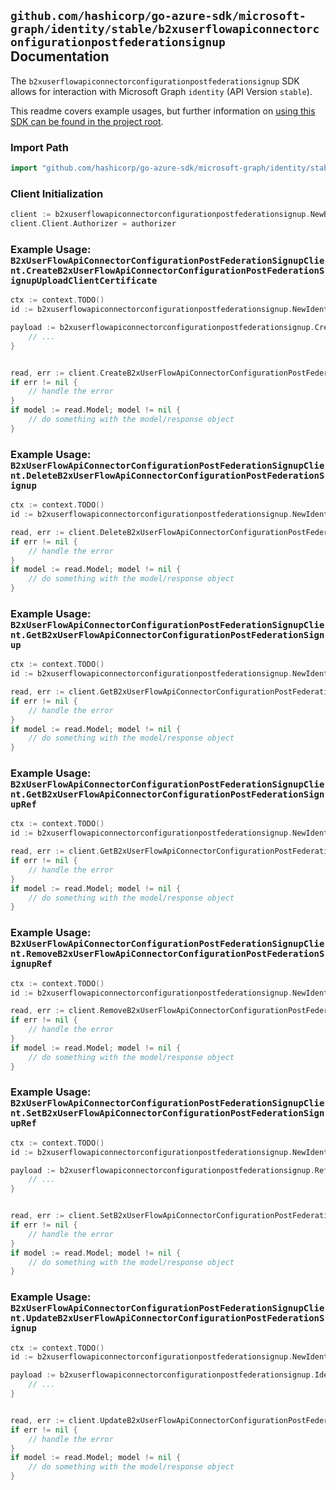 
## `github.com/hashicorp/go-azure-sdk/microsoft-graph/identity/stable/b2xuserflowapiconnectorconfigurationpostfederationsignup` Documentation

The `b2xuserflowapiconnectorconfigurationpostfederationsignup` SDK allows for interaction with Microsoft Graph `identity` (API Version `stable`).

This readme covers example usages, but further information on [using this SDK can be found in the project root](https://github.com/hashicorp/go-azure-sdk/tree/main/docs).

### Import Path

```go
import "github.com/hashicorp/go-azure-sdk/microsoft-graph/identity/stable/b2xuserflowapiconnectorconfigurationpostfederationsignup"
```


### Client Initialization

```go
client := b2xuserflowapiconnectorconfigurationpostfederationsignup.NewB2xUserFlowApiConnectorConfigurationPostFederationSignupClientWithBaseURI("https://graph.microsoft.com")
client.Client.Authorizer = authorizer
```


### Example Usage: `B2xUserFlowApiConnectorConfigurationPostFederationSignupClient.CreateB2xUserFlowApiConnectorConfigurationPostFederationSignupUploadClientCertificate`

```go
ctx := context.TODO()
id := b2xuserflowapiconnectorconfigurationpostfederationsignup.NewIdentityB2xUserFlowID("b2xIdentityUserFlowId")

payload := b2xuserflowapiconnectorconfigurationpostfederationsignup.CreateB2xUserFlowApiConnectorConfigurationPostFederationSignupUploadClientCertificateRequest{
	// ...
}


read, err := client.CreateB2xUserFlowApiConnectorConfigurationPostFederationSignupUploadClientCertificate(ctx, id, payload, b2xuserflowapiconnectorconfigurationpostfederationsignup.DefaultCreateB2xUserFlowApiConnectorConfigurationPostFederationSignupUploadClientCertificateOperationOptions())
if err != nil {
	// handle the error
}
if model := read.Model; model != nil {
	// do something with the model/response object
}
```


### Example Usage: `B2xUserFlowApiConnectorConfigurationPostFederationSignupClient.DeleteB2xUserFlowApiConnectorConfigurationPostFederationSignup`

```go
ctx := context.TODO()
id := b2xuserflowapiconnectorconfigurationpostfederationsignup.NewIdentityB2xUserFlowID("b2xIdentityUserFlowId")

read, err := client.DeleteB2xUserFlowApiConnectorConfigurationPostFederationSignup(ctx, id, b2xuserflowapiconnectorconfigurationpostfederationsignup.DefaultDeleteB2xUserFlowApiConnectorConfigurationPostFederationSignupOperationOptions())
if err != nil {
	// handle the error
}
if model := read.Model; model != nil {
	// do something with the model/response object
}
```


### Example Usage: `B2xUserFlowApiConnectorConfigurationPostFederationSignupClient.GetB2xUserFlowApiConnectorConfigurationPostFederationSignup`

```go
ctx := context.TODO()
id := b2xuserflowapiconnectorconfigurationpostfederationsignup.NewIdentityB2xUserFlowID("b2xIdentityUserFlowId")

read, err := client.GetB2xUserFlowApiConnectorConfigurationPostFederationSignup(ctx, id, b2xuserflowapiconnectorconfigurationpostfederationsignup.DefaultGetB2xUserFlowApiConnectorConfigurationPostFederationSignupOperationOptions())
if err != nil {
	// handle the error
}
if model := read.Model; model != nil {
	// do something with the model/response object
}
```


### Example Usage: `B2xUserFlowApiConnectorConfigurationPostFederationSignupClient.GetB2xUserFlowApiConnectorConfigurationPostFederationSignupRef`

```go
ctx := context.TODO()
id := b2xuserflowapiconnectorconfigurationpostfederationsignup.NewIdentityB2xUserFlowID("b2xIdentityUserFlowId")

read, err := client.GetB2xUserFlowApiConnectorConfigurationPostFederationSignupRef(ctx, id, b2xuserflowapiconnectorconfigurationpostfederationsignup.DefaultGetB2xUserFlowApiConnectorConfigurationPostFederationSignupRefOperationOptions())
if err != nil {
	// handle the error
}
if model := read.Model; model != nil {
	// do something with the model/response object
}
```


### Example Usage: `B2xUserFlowApiConnectorConfigurationPostFederationSignupClient.RemoveB2xUserFlowApiConnectorConfigurationPostFederationSignupRef`

```go
ctx := context.TODO()
id := b2xuserflowapiconnectorconfigurationpostfederationsignup.NewIdentityB2xUserFlowID("b2xIdentityUserFlowId")

read, err := client.RemoveB2xUserFlowApiConnectorConfigurationPostFederationSignupRef(ctx, id, b2xuserflowapiconnectorconfigurationpostfederationsignup.DefaultRemoveB2xUserFlowApiConnectorConfigurationPostFederationSignupRefOperationOptions())
if err != nil {
	// handle the error
}
if model := read.Model; model != nil {
	// do something with the model/response object
}
```


### Example Usage: `B2xUserFlowApiConnectorConfigurationPostFederationSignupClient.SetB2xUserFlowApiConnectorConfigurationPostFederationSignupRef`

```go
ctx := context.TODO()
id := b2xuserflowapiconnectorconfigurationpostfederationsignup.NewIdentityB2xUserFlowID("b2xIdentityUserFlowId")

payload := b2xuserflowapiconnectorconfigurationpostfederationsignup.ReferenceUpdate{
	// ...
}


read, err := client.SetB2xUserFlowApiConnectorConfigurationPostFederationSignupRef(ctx, id, payload, b2xuserflowapiconnectorconfigurationpostfederationsignup.DefaultSetB2xUserFlowApiConnectorConfigurationPostFederationSignupRefOperationOptions())
if err != nil {
	// handle the error
}
if model := read.Model; model != nil {
	// do something with the model/response object
}
```


### Example Usage: `B2xUserFlowApiConnectorConfigurationPostFederationSignupClient.UpdateB2xUserFlowApiConnectorConfigurationPostFederationSignup`

```go
ctx := context.TODO()
id := b2xuserflowapiconnectorconfigurationpostfederationsignup.NewIdentityB2xUserFlowID("b2xIdentityUserFlowId")

payload := b2xuserflowapiconnectorconfigurationpostfederationsignup.IdentityApiConnector{
	// ...
}


read, err := client.UpdateB2xUserFlowApiConnectorConfigurationPostFederationSignup(ctx, id, payload, b2xuserflowapiconnectorconfigurationpostfederationsignup.DefaultUpdateB2xUserFlowApiConnectorConfigurationPostFederationSignupOperationOptions())
if err != nil {
	// handle the error
}
if model := read.Model; model != nil {
	// do something with the model/response object
}
```
